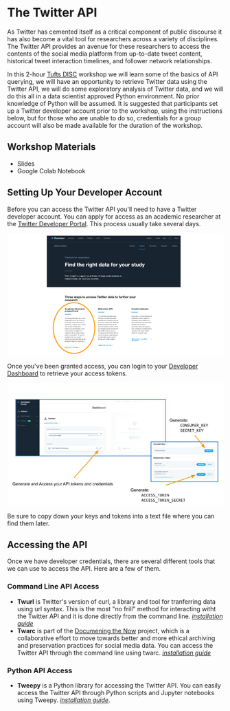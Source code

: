 # The Twitter API

As Twitter has cemented itself as a critical component of public discourse it has also become a vital tool for researchers across a variety of disciplines. The Twitter API provides an avenue for these researchers to access the contents of the social media platform from up-to-date tweet content, historical tweet interaction timelines, and follower network relationships.  

In this 2-hour [Tufts DISC](https://disc.tufts.edu/) workshop we will learn some of the basics of API querying, we will have an opportunity to retrieve Twitter data using the Twitter API, we will do some exploratory analysis of Twitter data, and we will do this all in a data scientist approved Python environment. No prior knowledge of Python will be assumed. It is suggested that participants set up a Twitter developer account prior to the workshop, using the instructions below, but for those who are unable to do so, credentials for a group account will also be made available for the duration of the workshop.

## Workshop Materials

* Slides
* Google Colab Notebook

## Setting Up Your Developer Account

Before you can access the Twitter API you'll need to have a Twitter developer account.  You can apply for access as an academic researcher at the [Twitter Developer Portal](https://developer.twitter.com/en/solutions/academic-research/products-for-researchers).  This process usually take several days.

![setup.jpg](assets/img/setup.jpg)

Once you've been granted access, you can login to your [Developer Dashboard](https://developer.twitter.com/en/portal/dashboard) to retrieve your access tokens. 

![tokens.jpg](assets/img/tokens.jpg)

Be sure to copy down your keys and tokens into a text file where you can find them later. 

## Accessing the API

Once we have developer credentials, there are several different tools that we can use to access the API.  Here are a few of them.

### Command Line API Access

* __Twurl__ is Twitter's version of curl, a library and tool for tranferring data using url syntax. This is the most "no frill" method for interacting witht the Twitter API and it is done directly from the command line. [_installation guide_](https://developer.twitter.com/en/docs/tutorials/using-twurl)
* __Twarc__ is part of the [Documening the Now](https://www.docnow.io/) project, which is a collaborative effort to move towards better and more ethical archiving and preservation practices for social media data.  You can access the Twitter API through the command line using twarc.  [_installation guide_](https://twarc-project.readthedocs.io/en/latest/) 

### Python API Access

* __Tweepy__ is a Python library for accessing the Twitter API.  You can easily access the Twitter API through Python scripts and Jupyter notebooks using Tweepy.  [_installation guide_](https://docs.tweepy.org/en/latest/install.html).  


